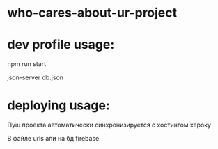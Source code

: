 # who-cares-about-ur-project


# dev profile usage:

npm run start

json-server db.json

# deploying usage: 

Пуш проекта автоматически синхронизируется с хостингом хероку

В файле urls апи на бд firebase